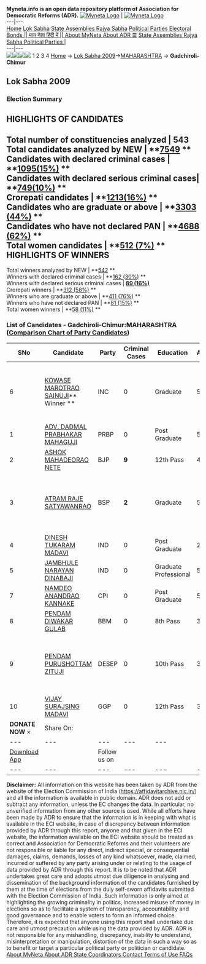 **Myneta.info is an open data repository platform of Association for Democratic Reforms (ADR).**
[![Myneta Logo](https://www.myneta.info/lib/img/myneta-logo.png)](https://www.myneta.info/) | [![Myneta Logo](https://www.myneta.info/lib/img/adr-logo.png)](https://adrindia.org)  
---|---  
[Home](https://www.myneta.info/) [Lok Sabha](https://www.myneta.info/#ls "Lok Sabha") [ State Assemblies ](https://www.myneta.info/#sa "State Assemblies") [Rajya Sabha](https://www.myneta.info/#rs "Rajya Sabha") [Political Parties ](https://www.myneta.info/party "Political Parties") [ Electoral Bonds ](https://www.myneta.info/electoral_bonds "Electoral Bonds") [ || माय नेता हिंदी में || ](https://translate.google.co.in/translate?prev=hp&hl=en&js=y&u=www.myneta.info&sl=en&tl=hi&history_state0=) [ About MyNeta ](https://adrindia.org/content/about-myneta) [ About ADR ](https://adrindia.org/about-adr/who-we-are) [☰](javascript:void\(0\))
[ State Assemblies ](https://www.myneta.info/#sa "State Assemblies") [ Rajya Sabha ](https://www.myneta.info/#rs "Rajya Sabha") [ Political Parties ](https://www.myneta.info/party "Political Parties")
|   
---|---  
![](https://www.myneta.info/lib/img/banner/banner-1.png)![](https://www.myneta.info/lib/img/banner/banner-2.png)![](https://www.myneta.info/lib/img/banner/banner-3.png)![](https://www.myneta.info/lib/img/banner/banner-4.png)
1  2  3  4 
[Home](https://www.myneta.info/) → [Lok Sabha 2009](https://www.myneta.info/ls2009/)→[MAHARASHTRA](https://www.myneta.info/ls2009/index.php?action=show_constituencies&state_id=13) → **Gadchiroli-Chimur**
### 
## Lok Sabha 2009
###  Election Summary 
HIGHLIGHTS OF CANDIDATES  
---  
Total number of constituencies analyzed |  543   
Total candidates analyzed by NEW | **[7549](https://www.myneta.info/ls2009/index.php?action=summary&subAction=candidates_analyzed&sort=candidate#summary) **  
Candidates with declared criminal cases | **[1095(15%)](https://www.myneta.info/ls2009/index.php?action=summary&subAction=crime&sort=candidate#summary) **  
Candidates with declared serious criminal cases| **[749(10%)](https://www.myneta.info/ls2009/index.php?action=summary&subAction=serious_crime&sort=candidate#summary) **  
Crorepati candidates | **[1213(16%)](https://www.myneta.info/ls2009/index.php?action=summary&subAction=crorepati&sort=candidate#summary) **  
Candidates who are graduate or above | **[3303 (44%)](https://www.myneta.info/ls2009/index.php?action=summary&subAction=education&sort=candidate#summary) **  
Candidates who have not declared PAN | **[4688 (62%)](https://www.myneta.info/ls2009/index.php?action=summary&subAction=without_pan&sort=candidate#summary) **  
Total women candidates | **[512 (7%)](https://www.myneta.info/ls2009/index.php?action=summary&subAction=women_candidate&sort=candidate#summary) **  
HIGHLIGHTS OF WINNERS  
---  
Total winners analyzed by NEW | **[542](https://www.myneta.info/ls2009/index.php?action=summary&subAction=winner_analyzed&sort=candidate#summary) **  
Winners with declared criminal cases | **[162 (30%)](https://www.myneta.info/ls2009/index.php?action=summary&subAction=winner_crime&sort=candidate#summary) **  
Winners with declared serious criminal cases | **[89 (16%)](https://www.myneta.info/ls2009/index.php?action=summary&subAction=winner_serious_crime&sort=candidate#summary)**  
Crorepati winners | **[312 (58%)](https://www.myneta.info/ls2009/index.php?action=summary&subAction=winner_crorepati&sort=candidate#summary) **  
Winners who are graduate or above | **[411 (76%)](https://www.myneta.info/ls2009/index.php?action=summary&subAction=winner_education&sort=candidate#summary) **  
Winners who have not declared PAN | **[81 (15%)](https://www.myneta.info/ls2009/index.php?action=summary&subAction=winner_without_pan&sort=candidate#summary) **  
Total women winners | **[58 (11%)](https://www.myneta.info/ls2009/index.php?action=summary&subAction=winner_women&sort=candidate#summary) **  
### List of Candidates - Gadchiroli-Chimur:MAHARASHTRA ([Comparison Chart of Party Candidates](https://www.myneta.info/ls2009/comparisonchart.php?constituency_id=69))
SNo | Candidate| Party| Criminal Cases| Education| Age| Total Assets| Liabilities  
---|---|---|---|---|---|---|---  
6  | [KOWASE MAROTRAO SAINUJI](https://www.myneta.info/ls2009/candidate.php?candidate_id=1419)** Winner ** | INC | 0 | Graduate| 59 | ![](https://myneta.info/image_v2.php?myneta_folder=ls2009&candidate_id=1419&col=ta) | ![](https://myneta.info/image_v2.php?myneta_folder=ls2009&candidate_id=1419&col=lia)  
1  | [ADV. DADMAL PRABHAKAR MAHAGUJI](https://www.myneta.info/ls2009/candidate.php?candidate_id=1422) | PRBP | 0 | Post Graduate| 54 | Rs 15,06,000 ~ 15 Lacs+ | Rs 60,326 ~ 60 Thou+  
2  | [ASHOK MAHADEORAO NETE](https://www.myneta.info/ls2009/candidate.php?candidate_id=219) | BJP | **9** | 12th Pass| 45 | Rs 1,44,29,139 ~ 1 Crore+ | Rs 52,77,832 ~ 52 Lacs+  
3  | [ATRAM RAJE SATYAWANRAO](https://www.myneta.info/ls2009/candidate.php?candidate_id=220) | BSP | **2** | Graduate| 58 | ![](https://myneta.info/image_v2.php?myneta_folder=ls2009&candidate_id=220&col=ta) | ![](https://myneta.info/image_v2.php?myneta_folder=ls2009&candidate_id=220&col=lia)  
4  | [DINESH TUKARAM MADAVI](https://www.myneta.info/ls2009/candidate.php?candidate_id=1425) | IND | 0 | Post Graduate| 28 | Rs 1,05,000 ~ 1 Lacs+ | Rs 4,00,000 ~ 4 Lacs+  
5  | [JAMBHULE NARAYAN DINABAJI](https://www.myneta.info/ls2009/candidate.php?candidate_id=1424) | IND | 0 | Graduate Professional| 55 | Rs 59,15,000 ~ 59 Lacs+ | Rs 9,73,000 ~ 9 Lacs+  
7  | [NAMDEO ANANDRAO KANNAKE](https://www.myneta.info/ls2009/candidate.php?candidate_id=1420) | CPI | 0 | Post Graduate| 50 | Rs 39,85,000 ~ 39 Lacs+ | Rs 2,50,000 ~ 2 Lacs+  
8  | [PENDAM DIWAKAR GULAB](https://www.myneta.info/ls2009/candidate.php?candidate_id=222) | BBM | 0 | 8th Pass| 38 | Rs 20,25,000 ~ 20 Lacs+ | Rs 0 ~   
9  | [PENDAM PURUSHOTTAM ZITUJI](https://www.myneta.info/ls2009/candidate.php?candidate_id=1423) | DESEP | 0 | 10th Pass| 35 | ![](https://myneta.info/image_v2.php?myneta_folder=ls2009&candidate_id=1423&col=ta) | ![](https://myneta.info/image_v2.php?myneta_folder=ls2009&candidate_id=1423&col=lia)  
10  | [VIJAY SURAJSING MADAVI](https://www.myneta.info/ls2009/candidate.php?candidate_id=216) | GGP | 0 | 12th Pass| 39 | Nil | Rs 0 ~   
|  **DONATE NOW** × |  Share On:  | [](https://api.whatsapp.com/send?text=https%3A%2F%2Fmyneta.info%2Fpunjab2022%2Findex.php%3Faction%3Dshow_constituencies%26state_id%3D19) | [](https://www.facebook.com/sharer/sharer.php?u=https%3A%2F%2Fmyneta.info%2Fpunjab2022%2Findex.php%3Faction%3Dshow_constituencies%26state_id%3D19) | [](https://twitter.com/share?url=https%3A%2F%2Fmyneta.info%2Fpunjab2022%2Findex.php%3Faction%3Dshow_constituencies%26state_id%3D19)  
---|---|---|---|---  
| [ Download App ](https://play.google.com/store/apps/details?id=com.webrosoft.myneta1&pcampaignid=pcampaignidMKT-Other-global-all-co-prtnr-py-PartBadge-Mar2515-1) | [](https://play.google.com/store/apps/details?id=com.webrosoft.myneta1&pcampaignid=pcampaignidMKT-Other-global-all-co-prtnr-py-PartBadge-Mar2515-1) |  Follow us on  | [](https://www.facebook.com/adrindia.org/) | [](https://twitter.com/adrspeaks) | [](https://groups.google.com/g/national-election-watch?hl=en&pli=1) | [](https://www.instagram.com/adrspeaks/) | [](https://www.youtube.com/user/adrspeaks) | [](https://sharechat.com/profile/adrspeaks)  
---|---|---|---|---|---|---|---|---  
**Disclaimer:** All information on this website has been taken by ADR from the website of the Election Commission of India (https://affidavitarchive.nic.in/) and all the information is available in public domain. ADR does not add or subtract any information, unless the EC changes the data. In particular, no unverified information from any other source is used. While all efforts have been made by ADR to ensure that the information is in keeping with what is available in the ECI website, in case of discrepancy between information provided by ADR through this report, anyone and that given in the ECI website, the information available on the ECI website should be treated as correct and Association for Democratic Reforms and their volunteers are not responsible or liable for any direct, indirect special, or consequential damages, claims, demands, losses of any kind whatsoever, made, claimed, incurred or suffered by any party arising under or relating to the usage of data provided by ADR through this report. It is to be noted that ADR undertakes great care and adopts utmost due diligence in analysing and dissemination of the background information of the candidates furnished by them at the time of elections from the duly self-sworn affidavits submitted with the Election Commission of India. Such information is only aimed at highlighting the growing criminality in politics, increased misuse of money in elections so as to facilitate a system of transparency, accountability and good governance and to enable voters to form an informed choice. Therefore, it is expected that anyone using this report shall undertake due care and utmost precaution while using the data provided by ADR. ADR is not responsible for any mishandling, discrepancy, inability to understand, misinterpretation or manipulation, distortion of the data in such a way so as to benefit or target a particular political party or politician or candidate. 
[ About MyNeta ](https://adrindia.org/content/about-myneta) [ About ADR ](https://adrindia.org/about-adr/who-we-are) [ State Coordinators ](https://adrindia.org/about-adr/state-coordinators) [ Contact ](https://adrindia.org/contact-us) [ Terms of Use ](https://adrindia.org/content/adr-terms-use) [ FAQs ](https://adrindia.org/content/faqs)
